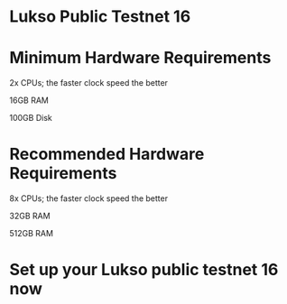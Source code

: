 # Lukso Public Testnet 16

# Minimum Hardware Requirements

2x CPUs; the faster clock speed the better

16GB RAM

100GB Disk

# Recommended Hardware Requirements

8x CPUs; the faster clock speed the better

32GB RAM

512GB RAM

# Set up your Lukso public testnet 16 now
